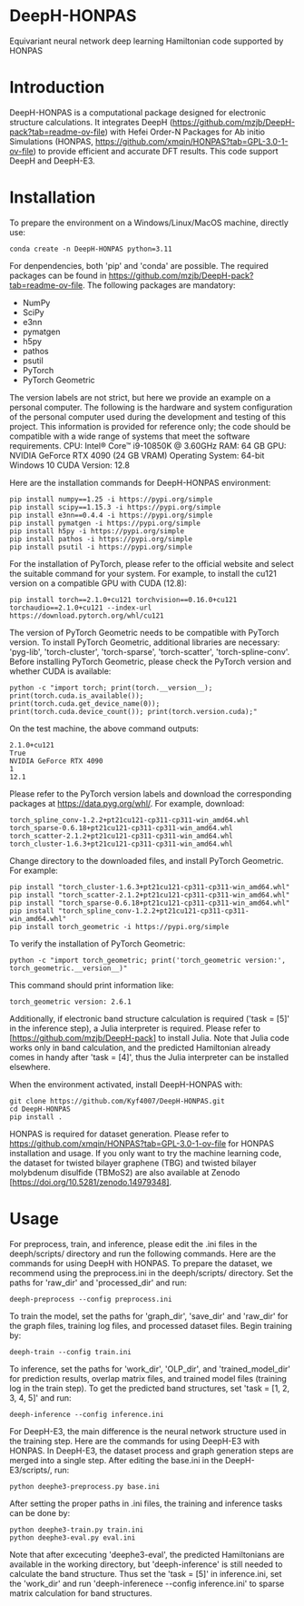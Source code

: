 # DeepH-HONPAS
Equivariant neural network deep learning Hamiltonian code supported by HONPAS

# Introduction
DeepH-HONPAS is a computational package designed for electronic structure calculations. It integrates DeepH (https://github.com/mzjb/DeepH-pack?tab=readme-ov-file) with Hefei Order-N Packages for Ab initio Simulations (HONPAS, https://github.com/xmqin/HONPAS?tab=GPL-3.0-1-ov-file) to provide efficient and accurate DFT results. This code support DeepH and DeepH-E3.

# Installation

To prepare the environment on a Windows/Linux/MacOS machine, directly use:
```
conda create -n DeepH-HONPAS python=3.11
```
For denpendencies, both 'pip' and 'conda' are possible. The required packages can be found in https://github.com/mzjb/DeepH-pack?tab=readme-ov-file. The following packages are mandatory:
- NumPy
- SciPy
- e3nn
- pymatgen
- h5py
- pathos
- psutil
- PyTorch
- PyTorch Geometric

The version labels are not strict, but here we provide an example on a personal computer. The following is the hardware and system configuration of the personal computer used during the development and testing of this project. This information is provided for reference only; the code should be compatible with a wide range of systems that meet the software requirements.
CPU: Intel® Core™ i9-10850K @ 3.60GHz
RAM: 64 GB
GPU: NVIDIA GeForce RTX 4090 (24 GB VRAM)
Operating System: 64-bit Windows 10
CUDA Version: 12.8

Here are the installation commands for DeepH-HONPAS environment:
```
pip install numpy==1.25 -i https://pypi.org/simple
pip install scipy==1.15.3 -i https://pypi.org/simple
pip install e3nn==0.4.4 -i https://pypi.org/simple
pip install pymatgen -i https://pypi.org/simple
pip install h5py -i https://pypi.org/simple
pip install pathos -i https://pypi.org/simple
pip install psutil -i https://pypi.org/simple
```
For the installation of PyTorch, please refer to the official website and select the suitable command for your system. For example, to install the cu121 version on a compatible GPU with CUDA (12.8):
```
pip install torch==2.1.0+cu121 torchvision==0.16.0+cu121 torchaudio==2.1.0+cu121 --index-url https://download.pytorch.org/whl/cu121
```
The version of PyTorch Geometric needs to be compatible with PyTorch version. To install PyTorch Geometric, additional libraries are necessary: 'pyg-lib', 'torch-cluster', 'torch-sparse', 'torch-scatter', 'torch-spline-conv'. Before installing PyTorch Geometric, please check the PyTorch version and whether CUDA is available:
```
python -c "import torch; print(torch.__version__); print(torch.cuda.is_available()); print(torch.cuda.get_device_name(0)); print(torch.cuda.device_count()); print(torch.version.cuda);"
```
On the test machine, the above command outputs:
```
2.1.0+cu121
True
NVIDIA GeForce RTX 4090
1
12.1
```
Please refer to the PyTorch version labels and download the corresponding packages at https://data.pyg.org/whl/. For example, download:
```
torch_spline_conv-1.2.2+pt21cu121-cp311-cp311-win_amd64.whl
torch_sparse-0.6.18+pt21cu121-cp311-cp311-win_amd64.whl
torch_scatter-2.1.2+pt21cu121-cp311-cp311-win_amd64.whl
torch_cluster-1.6.3+pt21cu121-cp311-cp311-win_amd64.whl
```
Change directory to the downloaded files, and install PyTorch Geometric. For example:
```
pip install "torch_cluster-1.6.3+pt21cu121-cp311-cp311-win_amd64.whl"
pip install "torch_scatter-2.1.2+pt21cu121-cp311-cp311-win_amd64.whl"
pip install "torch_sparse-0.6.18+pt21cu121-cp311-cp311-win_amd64.whl"
pip install "torch_spline_conv-1.2.2+pt21cu121-cp311-cp311-win_amd64.whl"
pip install torch_geometric -i https://pypi.org/simple
```
To verify the installation of PyTorch Geometric:
```
python -c "import torch_geometric; print('torch_geometric version:', torch_geometric.__version__)"
```
This command should print information like:
```
torch_geometric version: 2.6.1
```

Additionally, if electronic band structure calculation is required ('task = [5]' in the inference step), a Julia interpreter is required. Please refer to [https://github.com/mzjb/DeepH-pack] to install Julia. Note that Julia code works only in band calculation, and the predicted Hamiltonian already comes in handy after 'task = [4]', thus the Julia interpreter can be installed elsewhere.

When the environment activated, install DeepH-HONPAS with:
```
git clone https://github.com/Kyf4007/DeepH-HONPAS.git
cd DeepH-HONPAS
pip install .
```

HONPAS is required for dataset generation. Please refer to https://github.com/xmqin/HONPAS?tab=GPL-3.0-1-ov-file for HONPAS installation and usage.
If you only want to try the machine learning code, the dataset for twisted bilayer graphene (TBG) and twisted bilayer molybdenum disulfide (TBMoS2) are also available at Zenodo [https://doi.org/10.5281/zenodo.14979348].

# Usage

For preprocess, train, and inference, please edit the .ini files in the deeph/scripts/ directory and run the following commands. Here are the commands for using DeepH with HONPAS.
To prepare the dataset, we recommend using the preprocess.ini in the deeph/scripts/ directory. Set the paths for 'raw_dir' and 'processed_dir' and run:
```
deeph-preprocess --config preprocess.ini
```
To train the model, set the paths for 'graph_dir', 'save_dir' and 'raw_dir' for the graph files, training log files, and processed dataset files. Begin training by:
```
deeph-train --config train.ini
```
To inference, set the paths for 'work_dir', 'OLP_dir', and 'trained_model_dir' for prediction results, overlap matrix files, and trained model files (training log in the train step). To get the predicted band structures, set 'task = [1, 2, 3, 4, 5]' and run:
```
deeph-inference --config inference.ini
```

For DeepH-E3, the main difference is the neural network structure used in the training step. Here are the commands for using DeepH-E3 with HONPAS.
In DeepH-E3, the dataset process and graph generation steps are merged into a single step. After editing the base.ini in the DeepH-E3/scripts/, run:
```
python deephe3-preprocess.py base.ini
```
After setting the proper paths in .ini files, the training and inference tasks can be done by:
```
python deephe3-train.py train.ini
python deephe3-eval.py eval.ini
```
Note that after excecuting 'deephe3-eval', the predicted Hamiltonians are available in the working directory, but 'deeph-inference' is still needed to calculate the band structure. Thus set the 'task = [5]' in inference.ini, set the 'work_dir' and run 'deeph-inferenece --config inference.ini' to sparse matrix calculation for band structures.

